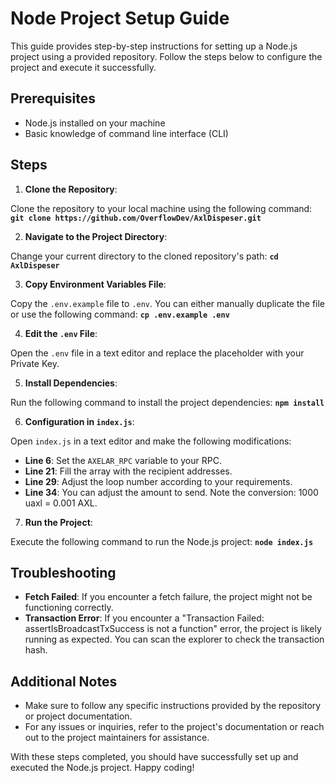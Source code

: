 # Node Project Setup Guide

This guide provides step-by-step instructions for setting up a Node.js project using a provided repository. Follow the steps below to configure the project and execute it successfully.

## Prerequisites

- Node.js installed on your machine
- Basic knowledge of command line interface (CLI)

## Steps

1. **Clone the Repository**: 

Clone the repository to your local machine using the following command:
    **`git clone https://github.com/OverflowDev/AxlDispeser.git`**


2. **Navigate to the Project Directory**: 

Change your current directory to the cloned repository's path:
    **`cd AxlDispeser`**


3. **Copy Environment Variables File**:

Copy the `.env.example` file to `.env`. You can either manually duplicate the file or use the following command:
    **`cp .env.example .env`**



4. **Edit the `.env` File**:

Open the `.env` file in a text editor and replace the placeholder with your Private Key.


5. **Install Dependencies**:

Run the following command to install the project dependencies:
    **`npm install`**



6. **Configuration in `index.js`**:

Open `index.js` in a text editor and make the following modifications:

- **Line 6**: Set the `AXELAR_RPC` variable to your RPC.
- **Line 21**: Fill the array with the recipient addresses.
- **Line 29**: Adjust the loop number according to your requirements.
- **Line 34**: You can adjust the amount to send. Note the conversion: 1000 uaxl = 0.001 AXL.

7. **Run the Project**:

Execute the following command to run the Node.js project:
    **`node index.js`**



## Troubleshooting

- **Fetch Failed**: If you encounter a fetch failure, the project might not be functioning correctly. 
- **Transaction Error**: If you encounter a "Transaction Failed: assertIsBroadcastTxSuccess is not a function" error, the project is likely running as expected. You can scan the explorer to check the transaction hash.

## Additional Notes

- Make sure to follow any specific instructions provided by the repository or project documentation.
- For any issues or inquiries, refer to the project's documentation or reach out to the project maintainers for assistance.

With these steps completed, you should have successfully set up and executed the Node.js project. Happy coding!
